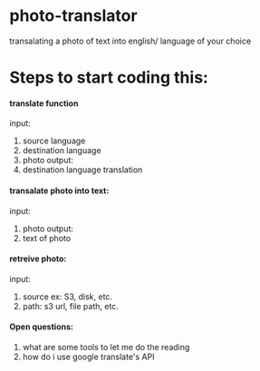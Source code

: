 # photo-translator
transalating a photo of text into english/ language of your choice

# Steps to start coding this: 

#### translate function
input: 
1. source language
2. destination language 
3. photo
output: 
1. destination language translation 

#### transalate photo into text: 
input: 
1. photo 
output: 
1. text of photo

#### retreive photo: 
input: 
1. source ex: S3, disk, etc. 
2. path: s3 url, file path, etc. 

#### Open questions: 
1. what are some tools to let me do the reading
2. how do i use google translate's API


